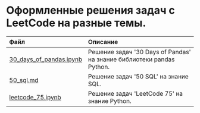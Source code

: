 # Оформленные решения задач с LeetCode на разные темы.

Файл | Описание
:----|:--------
[30_days_of_pandas.ipynb](./30_days_of_pandas.ipynb) | Решение задач '30 Days of Pandas' на знание библиотеки pandas Python.
[50_sql.md](./50_sql.md) | Решение задач '50 SQL' на знание SQL.
[leetcode_75.ipynb](./leetcode_75.ipynb) | Решение задач 'LeetCode 75' на знание Python.
